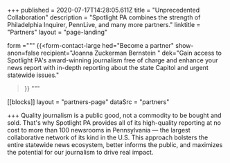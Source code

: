+++
published = 2020-07-17T14:28:05.611Z
title = "Unprecedented Collaboration"
description = "Spotlight PA combines the strength of Philadelphia Inquirer, PennLive, and many more partners."
linktitle = "Partners"
layout = "page-landing"

form ="""
{{<form-contact-large
  hed="Become a partner"
  show-anon=false
  recipient="Joanna Zuckerman Bernstein "
  dek="Gain access to Spotlight PA's award-winning journalism free of charge and enhance your news report with in-depth reporting about the state Capitol and urgent statewide issues."
>}}
"""

[[blocks]]
layout = "partners-page"
dataSrc = "partners"

+++
Quality journalism is a public good, not a commodity to be bought and sold. That's why Spotlight PA provides all of its high-quality reporting at no cost to more than 100 newsrooms in Pennsylvania — the largest collaborative network of its kind in the U.S. This approach bolsters the entire statewide news ecosystem, better informs the public, and maximizes the potential for our journalism to drive real impact.
